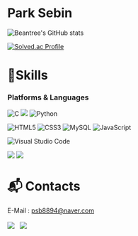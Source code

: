 <h1> Park Sebin</h1>

<span>  </span> 
![Beantree's GitHub stats](https://github-readme-stats.vercel.app/api?username=Beantree09&show_icons=true&theme=tokyonight)

[![Solved.ac Profile](http://mazassumnida.wtf/api/v2/generate_badge?boj=blackberry)](https://solved.ac/blackberry/)

# 💪Skills
### Platforms & Languages

![C](https://img.shields.io/badge/C-A8B9CC.svg?&style=for-the-badge&logo=C&logoColor=white)
<img src="https://img.shields.io/badge/c++-00599C?style=for-the-badge&logo=c%2B%2B&logoColor=white">
![Python](https://img.shields.io/badge/Python-3776AB.svg?&style=for-the-badge&logo=Python&logoColor=white)


![HTML5](https://img.shields.io/badge/HTML5-E34F26.svg?&style=for-the-badge&logo=HTML5&logoColor=white)
![CSS3](https://img.shields.io/badge/CSS3-1572B6.svg?&style=for-the-badge&logo=CSS3&logoColor=white)
![MySQL](https://img.shields.io/badge/MySQL-4479A1.svg?&style=for-the-badge&logo=MySQL&logoColor=white)
![JavaScript](https://img.shields.io/badge/JavaScript-F7DF1E.svg?&style=for-the-badge&logo=JavaScript&logoColor=white)

![Visual Studio Code](https://img.shields.io/badge/Visual%20Studio%20Code-007ACC.svg?&style=for-the-badge&logo=Visual%20Studio%20Code&logoColor=white)

<img src="https://img.shields.io/badge/github-181717?style=for-the-badge&logo=github&logoColor=white"> <img src="https://img.shields.io/badge/git-F05032?style=for-the-badge&logo=git&logoColor=white">

# :mailbox_with_mail: Contacts
<span> E-Mail : psb8894@naver.com </span><br><br>
<a href="아직 미완성..." target="_blank"><img src="https://img.shields.io/badge/Tistory-000000?style=flat&logo=Tistory&logoColor=white"/></a> &nbsp;
<a href="https://www.instagram.com/se_._b/" target="_blank"><img src="https://img.shields.io/badge/Instagram-E4405F?style=flat&logo=Instagram&logoColor=white"/></a><br>

